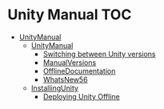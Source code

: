 Unity Manual TOC
================

 - [UnityManual](UnityManual)
	 - [UnityManual](UnityManual_1)
		 - [Switching between Unity versions](SwitchingDocumentationVersions)
		 - [ManualVersions](ManualVersions)
		 - [OfflineDocumentation](OfflineDocumentation)
		 - [WhatsNew56](WhatsNew56)
	 - [InstallingUnity](InstallingUnity)
		 - [Deploying Unity Offline](DeployingUnityOffline)

